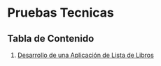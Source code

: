 # Pruebas Tecnicas

## Tabla de Contenido

1. [Desarrollo de una Aplicación de Lista de Libros](https://github.com/oigomezz/pair-programming-with-AI/tree/main/Pruebas/01-Book-List-App)

